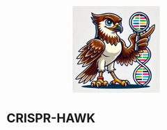 <p align="center">
    <img src="assets/readme/logo.jpeg", alt="log.jpeg", width=200>
</p>

# CRISPR-HAWK